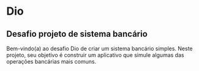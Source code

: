 # Dio
## Desafio projeto de sistema bancário

Bem-vindo(a) ao desafio Dio de criar um sistema bancário simples. Neste projeto, seu objetivo é construir um aplicativo que simule algumas das operações bancárias mais comuns. 